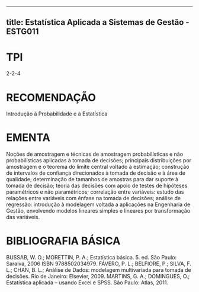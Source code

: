 
---
title: Estatística Aplicada a Sistemas de Gestão - ESTG011 
---

# TPI

2-2-4

# RECOMENDAÇÃO

Introdução à Probabilidade e à Estatística

# EMENTA

Noções de amostragem e técnicas de amostragem probabilísticas e não probabilísticas aplicadas à tomada de decisões; principais distribuições por amostragem e o teorema do limite central voltado à estimação; construção de intervalos de confiança direcionados à tomada de decisão e à área de qualidade; determinação de tamanhos de amostras para dar suporte à tomada de decisão; teoria das decisões com apoio de testes de hipóteses paramétricos e não paramétricos; correlação entre variáveis: estudo das relações entre variáveis com ênfase na tomada de decisões; análise de regressão: introdução à modelagem voltada a aplicações na Engenharia de Gestão, envolvendo modelos lineares simples e lineares por transformação das variáveis.

# BIBLIOGRAFIA BÁSICA

BUSSAB, W. O.; MORETTIN, P. A.; Estatística básica. 5. ed. São Paulo: Saraiva, 2006 ISBN 9788502034979.
FÁVERO, P. L.; BELFIORE, P.; SILVA, F. L.; CHAN, B. L.; Análise de Dados: modelagem multivariada para tomada de decisões. Rio de Janeiro: Elsevier, 2009.
MARTINS, G. A.; DOMINGUES, O.; Estatística aplicada – usando Excel e SPSS. São Paulo: Atlas, 2011.
        